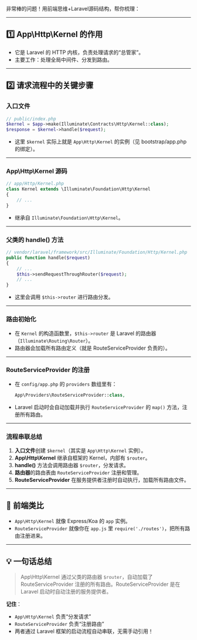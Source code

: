 非常棒的问题！用前端思维+Laravel源码结构，帮你梳理：

---

## 1️⃣ **App\Http\Kernel 的作用**

- 它是 Laravel 的 HTTP 内核，负责处理请求的“总管家”。
- 主要工作：处理全局中间件、分发到路由。

---

## 2️⃣ **请求流程中的关键步骤**

### **入口文件**
```php
// public/index.php
$kernel = $app->make(Illuminate\Contracts\Http\Kernel::class);
$response = $kernel->handle($request);
```
- 这里 `$kernel` 实际上就是 `App\Http\Kernel` 的实例（见 bootstrap/app.php 的绑定）。

---

### **App\Http\Kernel 源码**
```php
// app/Http/Kernel.php
class Kernel extends \Illuminate\Foundation\Http\Kernel
{
    // ...
}
```
- 继承自 `Illuminate\Foundation\Http\Kernel`。

---

### **父类的 handle() 方法**
```php
// vendor/laravel/framework/src/Illuminate/Foundation/Http/Kernel.php
public function handle($request)
{
    // ...
    $this->sendRequestThroughRouter($request);
    // ...
}
```
- 这里会调用 `$this->router` 进行路由分发。

---

### **路由初始化**
- 在 `Kernel` 的构造函数里，`$this->router` 是 Laravel 的路由器（`Illuminate\Routing\Router`）。
- 路由器会加载所有路由定义（就是 RouteServiceProvider 负责的）。

---

### **RouteServiceProvider 的注册**
- 在 `config/app.php` 的 `providers` 数组里有：
  ```php
  App\Providers\RouteServiceProvider::class,
  ```
- Laravel 启动时会自动加载并执行 `RouteServiceProvider` 的 `map()` 方法，注册所有路由。

---

### **流程串联总结**

1. **入口文件**创建 `$kernel`（其实是 `App\Http\Kernel` 实例）。
2. **App\Http\Kernel** 继承自框架的 Kernel，内部有 `$router`。
3. **handle()** 方法会调用路由器 `$router`，分发请求。
4. **路由器**的路由表由 `RouteServiceProvider` 注册和管理。
5. **RouteServiceProvider** 在服务提供者注册时自动执行，加载所有路由文件。

---

## 📝 **前端类比**

- `App\Http\Kernel` 就像 Express/Koa 的 `app` 实例。
- `RouteServiceProvider` 就像你在 `app.js` 里 `require('./routes')`，把所有路由注册进来。

---

## 💡 **一句话总结**

> App\Http\Kernel 通过父类的路由器 `$router`，自动加载了 RouteServiceProvider 注册的所有路由。RouteServiceProvider 是在 Laravel 启动时自动注册的服务提供者。

**记住**：  
- `App\Http\Kernel` 负责“分发请求”
- `RouteServiceProvider` 负责“注册路由”
- 两者通过 Laravel 框架的启动流程自动串联，无需手动引用！